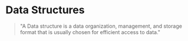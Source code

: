 # Data Structures

> "A Data structure is a data organization, management, and storage format that is usually chosen for efficient access to data."
